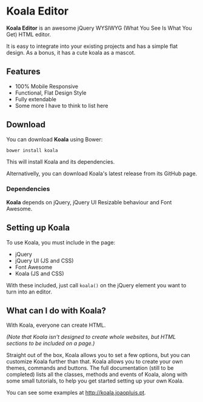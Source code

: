 # Koala Editor

**Koala Editor** is an awesome jQuery WYSIWYG (What You See Is What You Get) HTML editor.

It is easy to integrate into your existing projects and has a simple flat design. As a bonus, it has a cute koala as a mascot.

## Features

* 100% Mobile Responsive
* Functional, Flat Design Style
* Fully extendable
* Some more I have to think to list here

## Download

You can download **Koala** using Bower:

```
bower install koala
```

This will install Koala and its dependencies.

Alternativelly, you can download Koala's latest release from its GitHub page.

### Dependencies

**Koala** depends on jQuery, jQuery UI Resizable behaviour and Font Awesome.

## Setting up Koala

To use Koala, you must include in the page:

* jQuery
* jQuery UI (JS and CSS)
* Font Awesome
* Koala (JS and CSS)

With these included, just call `koala()` on the jQuery element you want to turn into an editor.

## What can I do with Koala?

With Koala, everyone can create HTML.

*(Note that Koala isn't designed to create whole websites, but HTML sections to be included on a page.)*

Straight out of the box, Koala allows you to set a few options, but you can customize Koala further than that. Koala allows you to create your own themes, commands and buttons. The full documentation (still to be completed) lists all the classes, methods and events of Koala, along with some small tutorials, to help you get started setting up your own Koala.

You can see some examples at <http://koala.joaopluis.pt>.